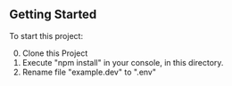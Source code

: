 ## Getting Started

To start this project: 

0. Clone this Project 
1. Execute "npm install" in your console, in this directory.
2. Rename file "example.dev" to ".env"

